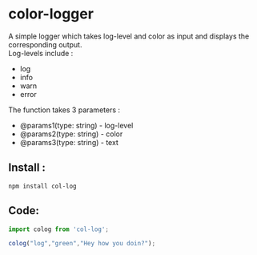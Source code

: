 # color-logger

A simple logger which takes log-level and color as input and displays the corresponding output.
<br>
Log-levels include : 
* log
* info
* warn
* error

The function takes 3 parameters :
* @params1(type: string) - log-level
* @params2(type: string) - color
* @params3(type: string) - text

## Install :
```
npm install col-log
```

## Code:
```js
import colog from 'col-log';

colog("log","green","Hey how you doin?");
```


